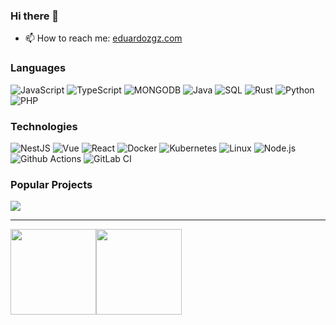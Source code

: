 ### Hi there 👋
- 📫 How to reach me: [eduardozgz.com](https://eduardozgz.com)

### Languages
![JavaScript](https://img.shields.io/badge/-JavaScript-000?&logo=JavaScript)
![TypeScript](https://img.shields.io/badge/-TypeScript-000?&logo=TypeScript)
![MONGODB](https://img.shields.io/badge/-MongoDB-000?&logo=MongoDB)
![Java](https://img.shields.io/badge/-Java-000?&logo=Java&logoColor=007396)
![SQL](https://img.shields.io/badge/-SQL-000?&logo=MySQL)
![Rust](https://img.shields.io/badge/-Rust-000?&logo=Rust)
![Python](https://img.shields.io/badge/-Python-000?&logo=Python)
![PHP](https://img.shields.io/badge/-PHP-000?&logo=PHP)

### Technologies
![NestJS](https://img.shields.io/badge/-NestJS-000?&logo=NestJS)
![Vue](https://img.shields.io/badge/-Vue-000?&logo=Vue.js)
![React](https://img.shields.io/badge/-React-000?&logo=React)
![Docker](https://img.shields.io/badge/-Docker-000?&logo=Docker)
![Kubernetes](https://img.shields.io/badge/-Kubernetes-000?&logo=Kubernetes)
![Linux](https://img.shields.io/badge/-Linux-000?&logo=Linux)
![Node.js](https://img.shields.io/badge/-Node.js-000?&logo=node.js)
![Github Actions](https://img.shields.io/badge/-Github%20Actions-000?&logo=Github%20Actions)
![GitLab CI](https://img.shields.io/badge/-Gitlab%20CI-000?&logo=Gitlab)

### Popular Projects
[![](https://img.shields.io/badge/-Member%20Counter-000?&logo=Discord)](https://github.com/eduardozgz/member-counter-bot)

---

<a href="https://eduardozgz.com">
<img height="137px" src="https://github-readme-stats.vercel.app/api?username=eduardozgz&hide_title=true&hide_border=true&show_icons=true&include_all_commits=true&count_private=true&line_height=21&text_color=000&icon_color=000&theme=graywhite" /><img height="137px" src="https://github-readme-stats.vercel.app/api/top-langs/?username=eduardozgz&hide=html&hide_title=true&hide_border=true&layout=compact&langs_count=6&exclude_repo=comp426,Redventures-Movie-Quotes&text_color=000&icon_color=fff&theme=graywhite" />
</a>
